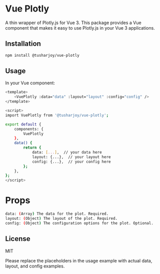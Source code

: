 # Vue Plotly

A thin wrapper of Plotly.js for Vue 3. This package provides a Vue component that makes it easy to use Plotly.js in your Vue 3 applications.

## Installation

```bash
npm install @tusharjoy/vue-plotly
```
## Usage

In your Vue component:
```bash
<template>
	<VuePlotly :data="data" :layout="layout" :config="config" />
</template>

<script>
import VuePlotly from '@tusharjoy/vue-plotly';

export default {
	components: {
		VuePlotly
	},
	data() {
		return {
			data: [...],  // your data here
			layout: {...},  // your layout here
			config: {...},  // your config here
		};
	},
};
</script>
```
# Props
```bash
data: (Array) The data for the plot. Required.
layout: (Object) The layout of the plot. Required.
config: (Object) The configuration options for the plot. Optional.
```
## License
MIT

Please replace the placeholders in the usage example with actual data, layout, and config examples.